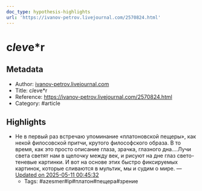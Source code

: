 ```yaml
---
doc_type: hypothesis-highlights
url: 'https://ivanov-petrov.livejournal.com/2570824.html'
---
```

# c*l*e*v*e*r

## Metadata
- Author: [ivanov-petrov.livejournal.com]()
- Title: c*l*e*v*e*r
- Reference: https://ivanov-petrov.livejournal.com/2570824.html
- Category: #article

## Highlights
- Не в первый раз встречаю упоминание «платоновской пещеры», как некой филосовской притчи, крутого философского образа. В то время, как это просто описание глаза, зрачка, глазного дна....Лучи света светят нам в щелочку между век, и рисуют на дне глаз свето-теневые картинки. И вот на основе этих быстро фиксируемых картинок, которые сливаются в мультик, мы и судим о мире. — [Updated on 2025-05-11 00:45:32](https://hyp.is/GSl8Fi3oEfCL1GtyhQ6QLA/ivanov-petrov.livejournal.com/2570824.html)
   - Tags: #azesmer#ip#платон#пещера#зрение
